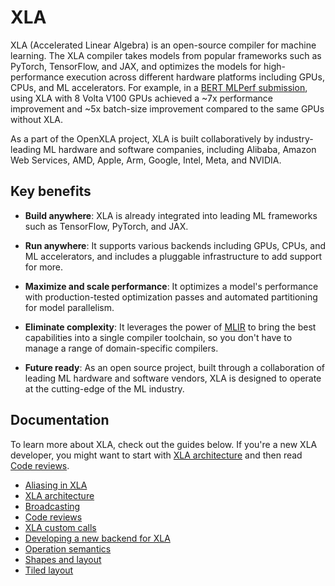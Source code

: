 # XLA

XLA (Accelerated Linear Algebra) is an open-source compiler for machine learning.
The XLA compiler takes models from popular frameworks such as PyTorch,
TensorFlow, and JAX, and optimizes the models for high-performance execution
across different hardware platforms including GPUs, CPUs, and ML accelerators.
For example, in a
[BERT MLPerf submission](https://blog.tensorflow.org/2020/07/tensorflow-2-mlperf-submissions.html),
using XLA with 8 Volta V100 GPUs achieved a ~7x performance improvement and ~5x
batch-size improvement compared to the same GPUs without XLA.

As a part of the OpenXLA project, XLA is built collaboratively by
industry-leading ML hardware and software companies, including
Alibaba, Amazon Web Services, AMD, Apple, Arm, Google, Intel, Meta, and NVIDIA.

## Key benefits

- **Build anywhere**: XLA is already integrated into
leading ML frameworks such as TensorFlow, PyTorch, and JAX.

- **Run anywhere**: It supports various backends including
GPUs, CPUs, and ML accelerators, and includes a pluggable infrastructure to add
support for more.

- **Maximize and scale performance**: It optimizes a model's performance
with production-tested optimization passes and automated partitioning for model
parallelism.

- **Eliminate complexity**: It leverages the power of
[MLIR](https://mlir.llvm.org/) to bring the best capabilities into a single
compiler toolchain, so you don't have to manage a range of domain-specific
compilers.

- **Future ready**: As an open source project, built through a collaboration
of leading ML hardware and software vendors, XLA is
designed to operate at the cutting-edge of the ML industry.

## Documentation

To learn more about XLA, check out the guides below. If you're a new XLA
developer, you might want to start with [XLA architecture](architecture.md) and
then read [Code reviews](code_reviews.md).

- [Aliasing in XLA](aliasing.md)
- [XLA architecture](architecture.md)
- [Broadcasting](broadcasting.md)
- [Code reviews](code_reviews.md)
- [XLA custom calls](custom_call.md)
- [Developing a new backend for XLA](developing_new_backend.md)
- [Operation semantics](operation_semantics.md)
- [Shapes and layout](shapes.md)
- [Tiled layout](tiled_layout.md)


